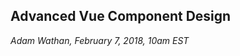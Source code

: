 Advanced Vue Component Design
-----------------------------

_Adam Wathan, February 7, 2018, 10am EST_


